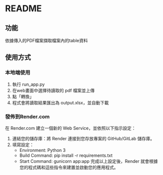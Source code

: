 # README

## 功能
依據傳入的PDF檔案擷取檔案內的table資料

## 使用方式
### 本地端使用
1. 執行 run_app.py
2. 在web畫面中選擇待讀取的 pdf 檔案並上傳
3. 點「轉換」
4. 程式會將讀取結果匯出為 output.xlsx，並自動下載

### 發佈到Render.com
在 Render.com 建立一個新的 Web Service，並依照以下指示設定：
   1. 連結您的儲存庫：將 Render 連接到您存放專案的 GitHub/GitLab 儲存庫。
   2. 填寫設定：
       * Environment: Python 3
       * Build Command: pip install -r requirements.txt
       * Start Command: gunicorn app:app
  完成以上設定後，Render 就會根據您的程式碼和這些指令來建置並啟動您的應用程式。